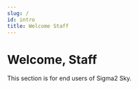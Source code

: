 ```yaml
---
slug: /
id: intro
title: Welcome Staff
---
```


# Welcome, Staff

This section is for end users of Sigma2 Sky.
